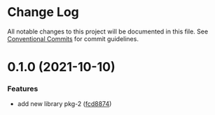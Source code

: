 # Change Log

All notable changes to this project will be documented in this file.
See [Conventional Commits](https://conventionalcommits.org) for commit guidelines.

# 0.1.0 (2021-10-10)


### Features

* add new library pkg-2 ([fcd8874](https://github.com/piyushchauhan2011/miniature-waffle/commit/fcd8874cf16e3b156a7d9a04913492852eed611b))
